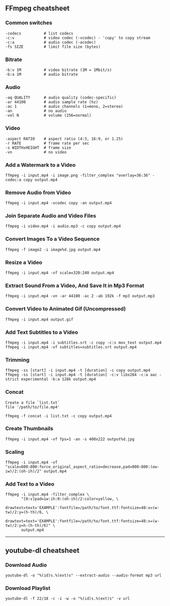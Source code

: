 ## FFmpeg cheatsheet

### Common switches
```
-codecs          # list codecs
-c:v             # video codec (-vcodec) - 'copy' to copy stream
-c:a             # audio codec (-acodec)
-fs SIZE         # limit file size (bytes)
```

### Bitrate
```
-b:v 1M          # video bitrate (1M = 1Mbit/s)
-b:a 1M          # audio bitrate
```

### Audio
```
-aq QUALITY      # audio quality (codec-specific)
-ar 44100        # audio sample rate (hz)
-ac 1            # audio channels (1=mono, 2=stereo)
-an              # no audio
-vol N           # volume (256=normal)
```

### Video
```
-aspect RATIO    # aspect ratio (4:3, 16:9, or 1.25)
-r RATE          # frame rate per sec
-s WIDTHxHEIGHT  # frame size
-vn              # no video
```

### Add a Watermark to a Video
```
ffmpeg -i input.mp4 -i image.png -filter_complex "overlay=36:36" -codec:a copy output.mp4
```

### Remove Audio from Video
```
ffmpeg -i input.mp4 -vcodec copy -an output.mp4
```

### Join Separate Audio and Video Files
```
ffmpeg -i video.mp4 -i audio.mp3 -c copy output.mp4
```

### Convert Images To a Video Sequence
```
ffmpeg -f image2 -i image%d.jpg output.mp4
```

### Resize a Video
```
ffmpeg -i input.mp4 -vf scale=320:240 output.mp4
```

### Extract Sound From a Video, And Save It in Mp3 Format
```
ffmpeg -i input.mp4 -vn -ar 44100 -ac 2 -ab 192k -f mp3 output.mp3
```

### Convert Video to Animated Gif (Uncompressed)
```
ffmpeg -i input.mp4 output.gif
```

### Add Text Subtitles to a Video
```
ffmpeg -i input.mp4 -i subtitles.srt -c copy -c:s mov_text output.mp4
ffmpeg -i input.mp4 -vf subtitles=subtitles.srt output.mp4
```

### Trimming
```
ffmpeg -ss [start] -i input.mp4 -t [duration] -c copy output.mp4
ffmpeg -ss [start] -i input.mp4 -t [duration] -c:v libx264 -c:a aac -strict experimental -b:a 128k output.mp4
```

### Concat
```
Create a file `list.txt`
file '/path/to/file.mp4'

ffmpeg -f concat -i list.txt -c copy output.mp4
```

### Create Thumbnails
```
ffmpeg -i input.mp4 -vf fps=1 -an -s 400x222 output%d.jpg
```

### Scaling
```
ffmpeg -i input.mp4 -vf "scale=800:800:force_original_aspect_ratio=decrease,pad=800:800:(ow-iw)/2:(oh-ih)/2" output.mp4
```

### Add Text to a Video
```
ffmpeg -i input.mp4 -filter_complex \
       "[0:v]pad=iw:ih:0:(oh-ih)/2:color=yellow, \
       drawtext=text='EXAMPLE':fontfile=/path/to/font.ttf:fontsize=48:x=(w-tw)/2:y=(h-th)/6, \
       drawtext=text='EXAMPLE':fontfile=/path/to/font.ttf:fontsize=48:x=(w-tw)/2:y=h-(h-th)/6)" \
       output.mp4
```

---

## youtube-dl cheatsheet

### Download Audio
```
youtube-dl -o "%(id)s.%(ext)s" --extract-audio --audio-format mp3 url
```

### Download Playlist
```
youtube-dl -f 22/18 -c -i -w -o "%(id)s.%(ext)s" -v url
```
